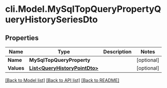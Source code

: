 # cli.Model.MySqlTopQueryPropertyQueryHistorySeriesDto

## Properties

Name | Type | Description | Notes
------------ | ------------- | ------------- | -------------
**Name** | **MySqlTopQueryProperty** |  | [optional] 
**Values** | [**List&lt;QueryHistoryPointDto&gt;**](QueryHistoryPointDto.md) |  | [optional] 

[[Back to Model list]](../README.md#documentation-for-models) [[Back to API list]](../README.md#documentation-for-api-endpoints) [[Back to README]](../README.md)

